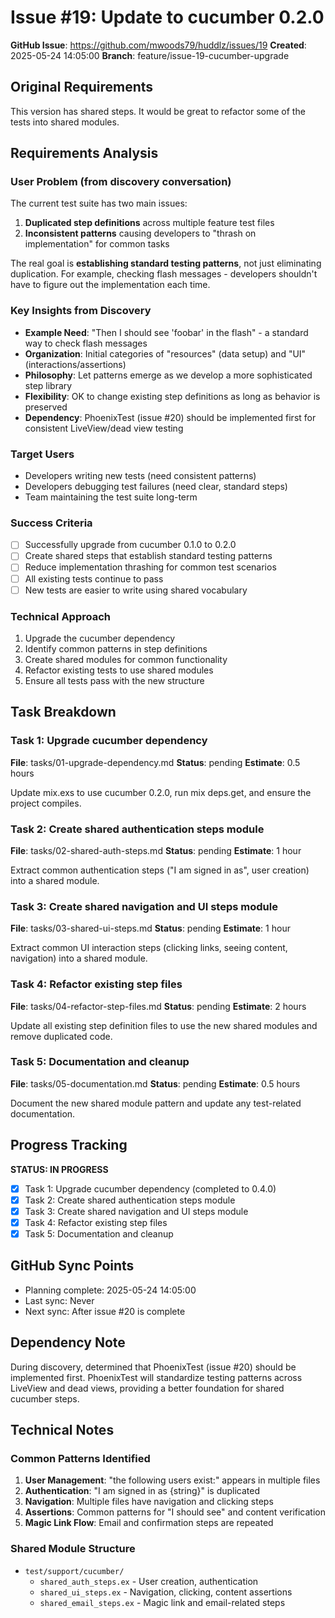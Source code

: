 # Issue #19: Update to cucumber 0.2.0

**GitHub Issue**: https://github.com/mwoods79/huddlz/issues/19
**Created**: 2025-05-24 14:05:00
**Branch**: feature/issue-19-cucumber-upgrade

## Original Requirements
This version has shared steps. It would be great to refactor some of the tests into shared modules.

## Requirements Analysis

### User Problem (from discovery conversation)
The current test suite has two main issues:
1. **Duplicated step definitions** across multiple feature test files
2. **Inconsistent patterns** causing developers to "thrash on implementation" for common tasks

The real goal is **establishing standard testing patterns**, not just eliminating duplication. For example, checking flash messages - developers shouldn't have to figure out the implementation each time.

### Key Insights from Discovery
- **Example Need**: "Then I should see 'foobar' in the flash" - a standard way to check flash messages
- **Organization**: Initial categories of "resources" (data setup) and "UI" (interactions/assertions)
- **Philosophy**: Let patterns emerge as we develop a more sophisticated step library
- **Flexibility**: OK to change existing step definitions as long as behavior is preserved
- **Dependency**: PhoenixTest (issue #20) should be implemented first for consistent LiveView/dead view testing

### Target Users
- Developers writing new tests (need consistent patterns)
- Developers debugging test failures (need clear, standard steps)
- Team maintaining the test suite long-term

### Success Criteria
- [ ] Successfully upgrade from cucumber 0.1.0 to 0.2.0
- [ ] Create shared steps that establish standard testing patterns
- [ ] Reduce implementation thrashing for common test scenarios
- [ ] All existing tests continue to pass
- [ ] New tests are easier to write using shared vocabulary

### Technical Approach
1. Upgrade the cucumber dependency
2. Identify common patterns in step definitions
3. Create shared modules for common functionality
4. Refactor existing tests to use shared modules
5. Ensure all tests pass with the new structure

## Task Breakdown

### Task 1: Upgrade cucumber dependency
**File**: tasks/01-upgrade-dependency.md
**Status**: pending
**Estimate**: 0.5 hours

Update mix.exs to use cucumber 0.2.0, run mix deps.get, and ensure the project compiles.

### Task 2: Create shared authentication steps module
**File**: tasks/02-shared-auth-steps.md
**Status**: pending
**Estimate**: 1 hour

Extract common authentication steps ("I am signed in as", user creation) into a shared module.

### Task 3: Create shared navigation and UI steps module
**File**: tasks/03-shared-ui-steps.md
**Status**: pending
**Estimate**: 1 hour

Extract common UI interaction steps (clicking links, seeing content, navigation) into a shared module.

### Task 4: Refactor existing step files
**File**: tasks/04-refactor-step-files.md
**Status**: pending
**Estimate**: 2 hours

Update all existing step definition files to use the new shared modules and remove duplicated code.

### Task 5: Documentation and cleanup
**File**: tasks/05-documentation.md
**Status**: pending
**Estimate**: 0.5 hours

Document the new shared module pattern and update any test-related documentation.

## Progress Tracking
**STATUS: IN PROGRESS**

- [x] Task 1: Upgrade cucumber dependency (completed to 0.4.0)
- [x] Task 2: Create shared authentication steps module
- [x] Task 3: Create shared navigation and UI steps module
- [x] Task 4: Refactor existing step files
- [x] Task 5: Documentation and cleanup

## GitHub Sync Points
- Planning complete: 2025-05-24 14:05:00
- Last sync: Never
- Next sync: After issue #20 is complete

## Dependency Note
During discovery, determined that PhoenixTest (issue #20) should be implemented first.
PhoenixTest will standardize testing patterns across LiveView and dead views,
providing a better foundation for shared cucumber steps.

## Technical Notes

### Common Patterns Identified
1. **User Management**: "the following users exist:" appears in multiple files
2. **Authentication**: "I am signed in as {string}" is duplicated
3. **Navigation**: Multiple files have navigation and clicking steps
4. **Assertions**: Common patterns for "I should see" and content verification
5. **Magic Link Flow**: Email and confirmation steps are repeated

### Shared Module Structure
- `test/support/cucumber/`
  - `shared_auth_steps.ex` - User creation, authentication
  - `shared_ui_steps.ex` - Navigation, clicking, content assertions
  - `shared_email_steps.ex` - Magic link and email-related steps